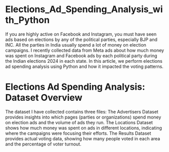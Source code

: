 # Elections_Ad_Spending_Analysis_with_Python

If you are highly active on Facebook and Instagram, you must have seen ads based on elections by any of the political parties, especially BJP and INC. All the parties in India usually spend a lot of money on election campaigns. I recently collected data from Meta ads about how much money was spent on Instagram and Facebook ads by each political party during the Indian elections 2024 in each state. In this article, we perform elections ad spending analysis using Python and how it impacted the voting patterns.

# Elections Ad Spending Analysis: Dataset Overview

The dataset I have collected contains three files:
The Advertisers Dataset provides insights into which pages (parties or organizations) spend money on election ads and the volume of ads they run.
The Locations Dataset shows how much money was spent on ads in different locations, indicating where the campaigns were focusing their efforts.
The Results Dataset provides actual voting data, showing how many people voted in each area and the percentage of voter turnout.
